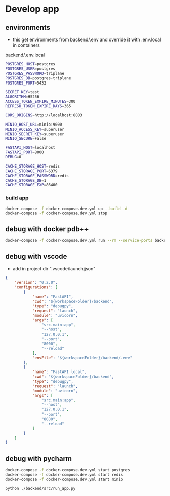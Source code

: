 # Develop app

## environments
- this get environments from backend/.env and override it with .env.local in containers 

backend/.env.local

```bash
POSTGRES_HOST=postgres
POSTGRES_USER=postgres
POSTGRES_PASSWORD=triplane
POSTGRES_DB=postgres-triplane
POSTGRES_PORT=5432

SECRET_KEY=test
ALGORITHM=HS256
ACCESS_TOKEN_EXPIRE_MINUTES=300
REFRESH_TOKEN_EXPIRE_DAYS=365

CORS_ORIGINS=http://localhost:8083

MINIO_HOST_URL=minio:9000
MINIO_ACCESS_KEY=superuser
MINIO_SECRET_KEY=superuser
MINIO_SECURE=False

FASTAPI_HOST=localhost
FASTAPI_PORT=8000
DEBUG=0

CACHE_STORAGE_HOST=redis
CACHE_STORAGE_PORT=6379
CACHE_STORAGE_PASSWORD=redis
CACHE_STORAGE_DB=1
CACHE_STORAGE_EXP=86400
```

### build app

```bash
docker-compose -f docker-compose.dev.yml up --build -d
docker-compose -f docker-compose.dev.yml stop
```

## debug with docker pdb++

```bash
docker-compose -f docker-compose.dev.yml run --rm --service-ports backend
```

## debug with vscode
- add in project dir ".vscode/launch.json"

```json
{
    "version": "0.2.0",
    "configurations": [
        {
            "name": "FastAPI",
            "cwd": "${workspaceFolder}/backend",
            "type": "debugpy",
            "request": "launch",
            "module": "uvicorn",
            "args": [
                "src.main:app",
                "--host",
                "127.0.0.1",
                "--port",
                "8000",
                "--reload"
            ],
            "envFile": "${workspaceFolder}/backend/.env"
        },
        {
            "name": "FastAPI local",
            "cwd": "${workspaceFolder}/backend",
            "type": "debugpy",
            "request": "launch",
            "module": "uvicorn",
            "args": [
                "src.main:app",
                "--host",
                "127.0.0.1",
                "--port",
                "8080",
                "--reload"
            ]
        }
    ]
}
```

## debug with pycharm

```bash
docker-compose -f docker-compose.dev.yml start postgres
docker-compose -f docker-compose.dev.yml start redis
docker-compose -f docker-compose.dev.yml start minio
```

```bash
python ./backend/src/run_app.py
```